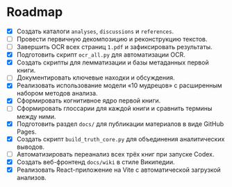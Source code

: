 # Roadmap

- [x] Создать каталоги `analyses`, `discussions` и `references`.
- [ ] Провести первичную декомпозицию и реконструкцию текстов.
- [ ] Завершить OCR всех страниц `1.pdf` и зафиксировать результаты.
- [x] Подготовить скрипт `ocr_all.py` для автоматизации OCR.
- [x] Создать скрипты для лемматизации и базы метаданных первой книги.
- [ ] Документировать ключевые находки и обсуждения.
- [x] Реализовать использование модели «10 мудрецов» с расширенным набором методов анализа.
- [x] Сформировать когнитивное ядро первой книги.
- [ ] Сформировать глоссарии для каждой книги и сравнить термины между ними.
- [x] Подготовить раздел `docs/` для публикации материалов в виде GitHub Pages.
- [x] Создать скрипт `build_truth_core.py` для объединения аналитических выводов.
- [ ] Автоматизировать переанализ всех трёх книг при запуске Codex.
- [x] Создать веб-фронтенд `docs/wiki` в стиле Википедии.
- [x] Реализовать React-приложение на Vite с автоматической загрузкой анализов.
